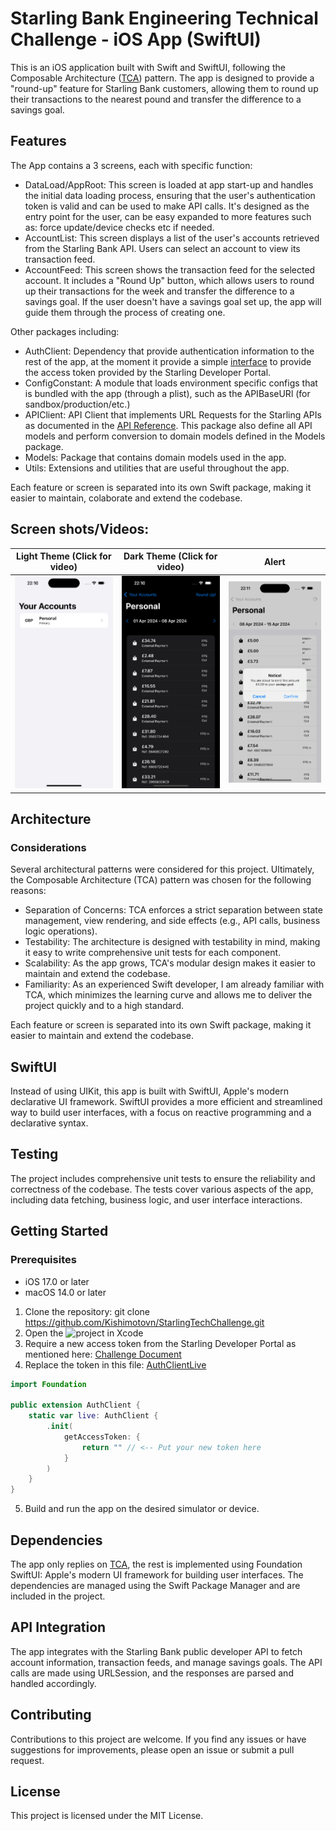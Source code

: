 # Starling Bank Engineering Technical Challenge - iOS App (SwiftUI)

This is an iOS application built with Swift and SwiftUI, following the Composable Architecture ([TCA](https://github.com/pointfreeco/swift-composable-architecture)) pattern. The app is designed to provide a "round-up" feature for Starling Bank customers, allowing them to round up their transactions to the nearest pound and transfer the difference to a savings goal.

## Features

The App contains a 3 screens, each with specific function:

- DataLoad/AppRoot: This screen is loaded at app start-up and handles the initial data loading process, ensuring that the user's authentication token is valid and can be used to make API calls. It's designed as the entry point for the user, can be easy expanded to more features such as: force update/device checks etc if needed.
- AccountList: This screen displays a list of the user's accounts retrieved from the Starling Bank API. Users can select an account to view its transaction feed.
- AccountFeed: This screen shows the transaction feed for the selected account. It includes a "Round Up" button, which allows users to round up their transactions for the week and transfer the difference to a savings goal. If the user doesn't have a savings goal set up, the app will guide them through the process of creating one.

Other packages including:

- AuthClient: Dependency that provide authentication information to the rest of the app, at the moment it provide a simple [interface](Sources/AuthClient/AuthClientLive.swift) to provide the access token provided by the Starling Developer Portal.
- ConfigConstant: A module that loads environment specific configs that is bundled with the app (through a plist), such as the APIBaseURl (for sandbox/production/etc.)
- APIClient: API Client that implements URL Requests for the Starling APIs as documented in the [API Reference](https://developer.starlingbank.com/docs#api-reference-1). This package also define all API models and perform conversion to domain models defined in the Models package.
- Models: Package that contains domain models used in the app.
- Utils: Extensions and utilities that are useful throughout the app.

Each feature or screen is separated into its own Swift package, making it easier to maintain, colaborate and extend the codebase.

## Screen shots/Videos:

| Light Theme (Click for video)                              | Dark Theme (Click for video)                            | Alert                      |
| ---------------------------------------------------------- | ------------------------------------------------------- | -------------------------- |
| [![light Theme](Assets/light.png)](Assets/light_small.mp4) | [![Dark Theme](Assets/dark.png)](Assets/dark_small.mp4) | ![alert](Assets/alert.png) |

## Architecture

### Considerations

Several architectural patterns were considered for this project.
Ultimately, the Composable Architecture (TCA) pattern was chosen for the following reasons:

- Separation of Concerns: TCA enforces a strict separation between state management, view rendering, and side effects (e.g., API calls, business logic operations).
- Testability: The architecture is designed with testability in mind, making it easy to write comprehensive unit tests for each component.
- Scalability: As the app grows, TCA's modular design makes it easier to maintain and extend the codebase.
- Familiarity: As an experienced Swift developer, I am already familiar with TCA, which minimizes the learning curve and allows me to deliver the project quickly and to a high standard.

Each feature or screen is separated into its own Swift package, making it easier to maintain and extend the codebase.

## SwiftUI

Instead of using UIKit, this app is built with SwiftUI, Apple's modern declarative UI framework. SwiftUI provides a more efficient and streamlined way to build user interfaces, with a focus on reactive programming and a declarative syntax.

## Testing

The project includes comprehensive unit tests to ensure the reliability and correctness of the codebase. The tests cover various aspects of the app, including data fetching, business logic, and user interface interactions.

## Getting Started

### Prerequisites

- iOS 17.0 or later
- macOS 14.0 or later

1. Clone the repository: git clone https://github.com/Kishimotovn/StarlingTechChallenge.git
2. Open the ![project](starling-ios/StarlingTechChallenge.xcodeproj) in Xcode
3. Require a new access token from the Starling Developer Portal as mentioned here: [Challenge Document](Assets/Starling_Bank_Engineering__Technical_Challenge.pdf)
4. Replace the token in this file: [AuthClientLive](Sources/AuthClient/AuthClientLive.swift)

```swift
import Foundation

public extension AuthClient {
    static var live: AuthClient {
        .init(
            getAccessToken: {
                return "" // <-- Put your new token here
            }
        )
    }
}

```

5. Build and run the app on the desired simulator or device.

## Dependencies

The app only replies on [TCA](https://github.com/pointfreeco/swift-composable-architecture), the rest is implemented using Foundation
SwiftUI: Apple's modern UI framework for building user interfaces.
The dependencies are managed using the Swift Package Manager and are included in the project.

## API Integration

The app integrates with the Starling Bank public developer API to fetch account information, transaction feeds, and manage savings goals. The API calls are made using URLSession, and the responses are parsed and handled accordingly.

## Contributing

Contributions to this project are welcome. If you find any issues or have suggestions for improvements, please open an issue or submit a pull request.

## License

This project is licensed under the MIT License.
